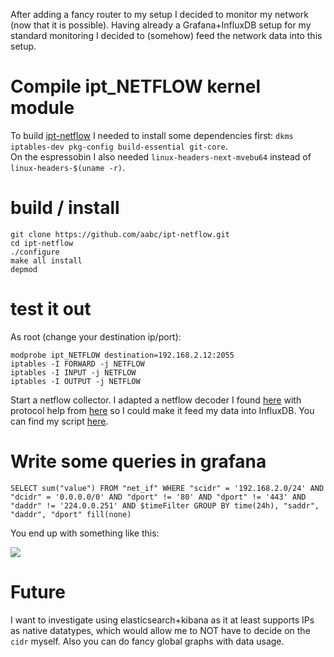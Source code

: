 After adding a fancy router to my setup I decided to monitor my network (now that it is possible). Having already a Grafana+InfluxDB setup for my standard monitoring I decided to (somehow) feed the network data into this setup.

# Compile ipt\_NETFLOW kernel module

To build [ipt-netflow](https://github.com/aabc/ipt-netflow) I needed to install some dependencies first: `dkms iptables-dev pkg-config build-essential git-core`.  
On the espressobin I also needed `linux-headers-next-mvebu64` instead of `linux-headers-$(uname -r)`.

# build / install

```
git clone https://github.com/aabc/ipt-netflow.git
cd ipt-netflow
./configure
make all install
depmod
```
# test it out

As root (change your destination ip/port):

```
modprobe ipt_NETFLOW destination=192.168.2.12:2055
iptables -I FORWARD -j NETFLOW                                                                                                                        
iptables -I INPUT -j NETFLOW                                                                                                                          
iptables -I OUTPUT -j NETFLOW    
```

Start a netflow collector. I adapted a netflow decoder I found [here](http://blog.devicenull.org/2013/09/04/python-netflow-v5-parser.html) with protocol help from [here](https://www.plixer.com/support/netflow-v5/) so I could make it feed my data into InfluxDB. You can find my script [here](https://github.com/DavidVentura/Netflow-to-influx).


# Write some queries in grafana

```
SELECT sum("value") FROM "net_if" WHERE "scidr" = '192.168.2.0/24' AND "dcidr" = '0.0.0.0/0' AND "dport" != '80' AND "dport" != '443' AND "daddr" != '224.0.0.251' AND $timeFilter GROUP BY time(24h), "saddr", "daddr", "dport" fill(none)
```

You end up with something like this:

![](images/lan_wan_usage.png)

# Future
I want to investigate using elasticsearch+kibana as it at least supports IPs as native datatypes, which would allow me to NOT have to decide on the `cidr` myself. Also you can do fancy global graphs with data usage.
